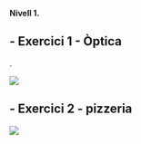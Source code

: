 

**Nivell 1.**
## - Exercici 1 - Òptica
.

![](mysql-estructura/tree/master/Modelos_EntidaRelacion/tienda_ER.png)

## - Exercici 2 - pizzeria
![](https://github.com/maestroGit/mysql-estructura/tree/master/Modelos_EntidaRelacion/pizzeria_ER.png)

